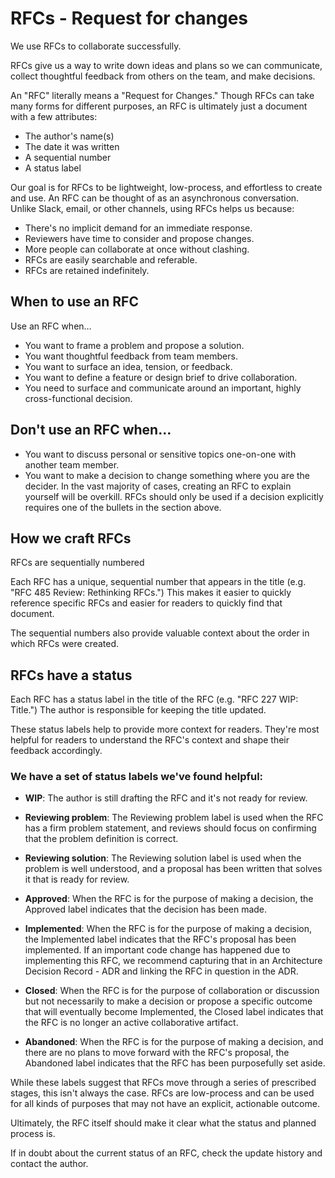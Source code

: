 # RFCs - Request for changes

We use RFCs to collaborate successfully.

RFCs give us a way to write down ideas and plans so we can communicate, collect thoughtful feedback from others on the team, and make decisions.

An "RFC" literally means a "Request for Changes." Though RFCs can take many forms for different purposes, an RFC is ultimately just a document with a few attributes:

- The author's name(s)
- The date it was written
- A sequential number
- A status label

Our goal is for RFCs to be lightweight, low-process, and effortless to create and use. An RFC can be thought of as an asynchronous conversation. Unlike Slack, email, or other channels, using RFCs helps us because:

- There's no implicit demand for an immediate response.
- Reviewers have time to consider and propose changes.
- More people can collaborate at once without clashing.
- RFCs are easily searchable and referable.
- RFCs are retained indefinitely.

## When to use an RFC

Use an RFC when…

- You want to frame a problem and propose a solution.
- You want thoughtful feedback from team members.
- You want to surface an idea, tension, or feedback.
- You want to define a feature or design brief to drive collaboration.
- You need to surface and communicate around an important, highly cross-functional decision.

## Don't use an RFC when…

- You want to discuss personal or sensitive topics one-on-one with another team member.
- You want to make a decision to change something where you are the decider. In the vast majority of cases, creating an RFC to explain yourself will be overkill. RFCs should only be used if a decision explicitly requires one of the bullets in the section above.

## How we craft RFCs

RFCs are sequentially numbered

Each RFC has a unique, sequential number that appears in the title (e.g. "RFC 485 Review: Rethinking RFCs.") This makes it easier to quickly reference specific RFCs and easier for readers to quickly find that document.

The sequential numbers also provide valuable context about the order in which RFCs were created.

## RFCs have a status

Each RFC has a status label in the title of the RFC (e.g. "RFC 227 WIP: Title.") The author is responsible for keeping the title updated.

These status labels help to provide more context for readers. They're most helpful for readers to understand the RFC's context and shape their feedback accordingly.

### We have a set of status labels we've found helpful:

- **WIP**: The author is still drafting the RFC and it's not ready for review.

- **Reviewing problem**: The Reviewing problem label is used when the RFC has a firm problem statement, and reviews should focus on confirming that the problem definition is correct.

- **Reviewing solution**: The Reviewing solution label is used when the problem is well understood, and a proposal has been written that solves it that is ready for review.

- **Approved**: When the RFC is for the purpose of making a decision, the Approved label indicates that the decision has been made.

- **Implemented**: When the RFC is for the purpose of making a decision, the Implemented label indicates that the RFC's proposal has been implemented. If an important code change has happened due to implementing this RFC, we recommend capturing that in an Architecture Decision Record - ADR and linking the RFC in question in the ADR.

- **Closed**: When the RFC is for the purpose of collaboration or discussion but not necessarily to make a decision or propose a specific outcome that will eventually become Implemented, the Closed label indicates that the RFC is no longer an active collaborative artifact.

- **Abandoned**: When the RFC is for the purpose of making a decision, and there are no plans to move forward with the RFC's proposal, the Abandoned label indicates that the RFC has been purposefully set aside.

While these labels suggest that RFCs move through a series of prescribed stages, this isn't always the case. RFCs are low-process and can be used for all kinds of purposes that may not have an explicit, actionable outcome.

Ultimately, the RFC itself should make it clear what the status and planned process is.

If in doubt about the current status of an RFC, check the update history and contact the author.
